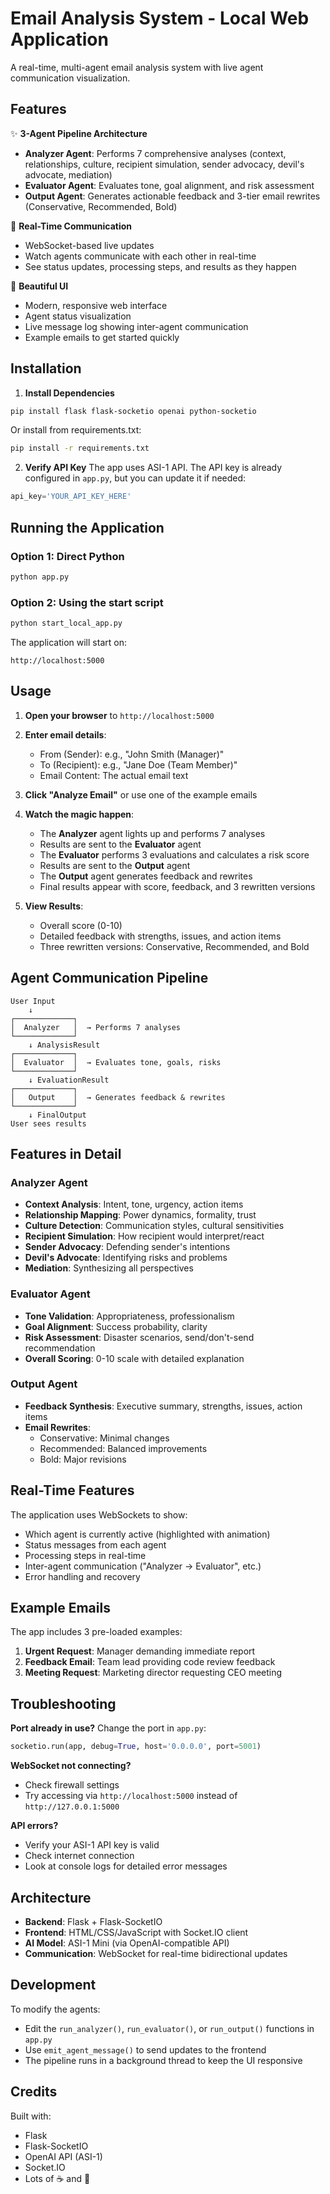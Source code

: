 # Email Analysis System - Local Web Application

A real-time, multi-agent email analysis system with live agent communication visualization.

## Features

✨ **3-Agent Pipeline Architecture**
- **Analyzer Agent**: Performs 7 comprehensive analyses (context, relationships, culture, recipient simulation, sender advocacy, devil's advocate, mediation)
- **Evaluator Agent**: Evaluates tone, goal alignment, and risk assessment
- **Output Agent**: Generates actionable feedback and 3-tier email rewrites (Conservative, Recommended, Bold)

🔴 **Real-Time Communication**
- WebSocket-based live updates
- Watch agents communicate with each other in real-time
- See status updates, processing steps, and results as they happen

🎨 **Beautiful UI**
- Modern, responsive web interface
- Agent status visualization
- Live message log showing inter-agent communication
- Example emails to get started quickly

## Installation

1. **Install Dependencies**
```bash
pip install flask flask-socketio openai python-socketio
```

Or install from requirements.txt:
```bash
pip install -r requirements.txt
```

2. **Verify API Key**
The app uses ASI-1 API. The API key is already configured in `app.py`, but you can update it if needed:
```python
api_key='YOUR_API_KEY_HERE'
```

## Running the Application

### Option 1: Direct Python
```bash
python app.py
```

### Option 2: Using the start script
```bash
python start_local_app.py
```

The application will start on:
```
http://localhost:5000
```

## Usage

1. **Open your browser** to `http://localhost:5000`

2. **Enter email details**:
   - From (Sender): e.g., "John Smith (Manager)"
   - To (Recipient): e.g., "Jane Doe (Team Member)"
   - Email Content: The actual email text

3. **Click "Analyze Email"** or use one of the example emails

4. **Watch the magic happen**:
   - The **Analyzer** agent lights up and performs 7 analyses
   - Results are sent to the **Evaluator** agent
   - The **Evaluator** performs 3 evaluations and calculates a risk score
   - Results are sent to the **Output** agent
   - The **Output** agent generates feedback and rewrites
   - Final results appear with score, feedback, and 3 rewritten versions

5. **View Results**:
   - Overall score (0-10)
   - Detailed feedback with strengths, issues, and action items
   - Three rewritten versions: Conservative, Recommended, and Bold

## Agent Communication Pipeline

```
User Input
    ↓
┌─────────────┐
│  Analyzer   │  → Performs 7 analyses
└─────────────┘
    ↓ AnalysisResult
┌─────────────┐
│  Evaluator  │  → Evaluates tone, goals, risks
└─────────────┘
    ↓ EvaluationResult
┌─────────────┐
│   Output    │  → Generates feedback & rewrites
└─────────────┘
    ↓ FinalOutput
User sees results
```

## Features in Detail

### Analyzer Agent
- **Context Analysis**: Intent, tone, urgency, action items
- **Relationship Mapping**: Power dynamics, formality, trust
- **Culture Detection**: Communication styles, cultural sensitivities
- **Recipient Simulation**: How recipient would interpret/react
- **Sender Advocacy**: Defending sender's intentions
- **Devil's Advocate**: Identifying risks and problems
- **Mediation**: Synthesizing all perspectives

### Evaluator Agent
- **Tone Validation**: Appropriateness, professionalism
- **Goal Alignment**: Success probability, clarity
- **Risk Assessment**: Disaster scenarios, send/don't-send recommendation
- **Overall Scoring**: 0-10 scale with detailed explanation

### Output Agent
- **Feedback Synthesis**: Executive summary, strengths, issues, action items
- **Email Rewrites**:
  - Conservative: Minimal changes
  - Recommended: Balanced improvements
  - Bold: Major revisions

## Real-Time Features

The application uses WebSockets to show:
- Which agent is currently active (highlighted with animation)
- Status messages from each agent
- Processing steps in real-time
- Inter-agent communication ("Analyzer → Evaluator", etc.)
- Error handling and recovery

## Example Emails

The app includes 3 pre-loaded examples:
1. **Urgent Request**: Manager demanding immediate report
2. **Feedback Email**: Team lead providing code review feedback
3. **Meeting Request**: Marketing director requesting CEO meeting

## Troubleshooting

**Port already in use?**
Change the port in `app.py`:
```python
socketio.run(app, debug=True, host='0.0.0.0', port=5001)
```

**WebSocket not connecting?**
- Check firewall settings
- Try accessing via `http://localhost:5000` instead of `http://127.0.0.1:5000`

**API errors?**
- Verify your ASI-1 API key is valid
- Check internet connection
- Look at console logs for detailed error messages

## Architecture

- **Backend**: Flask + Flask-SocketIO
- **Frontend**: HTML/CSS/JavaScript with Socket.IO client
- **AI Model**: ASI-1 Mini (via OpenAI-compatible API)
- **Communication**: WebSocket for real-time bidirectional updates

## Development

To modify the agents:
- Edit the `run_analyzer()`, `run_evaluator()`, or `run_output()` functions in `app.py`
- Use `emit_agent_message()` to send updates to the frontend
- The pipeline runs in a background thread to keep the UI responsive

## Credits

Built with:
- Flask
- Flask-SocketIO
- OpenAI API (ASI-1)
- Socket.IO
- Lots of ☕ and 🎵
